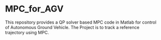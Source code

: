 # MPC_for_AGV
This repository provides a QP solver based MPC code in Matlab for control of Autonomous Ground Vehicle.
The Project is to track a reference trajectory using MPC.


